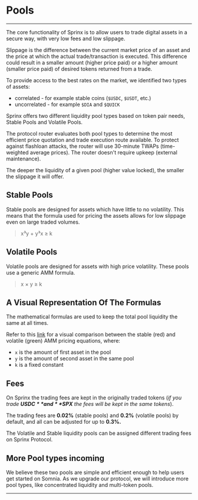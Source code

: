 # Pools
---

The core functionality of Sprinx is to allow users to trade digital assets in a secure way, with very low fees and low slippage.

Slippage is the difference between the current market price of an asset and the price at which the actual trade/transaction is executed. This difference could result in a smaller amount (higher price paid) or a higher amount (smaller price paid) of desired tokens returned from a trade.

To provide access to the best rates on the market, we identified two types of assets:
 - correlated - for example stable coins (`$USDC`, `$USDT`, etc.)
 - uncorrelated - for example `$DIA` and `$QUICK`

Sprinx offers two different liquidity pool types based on token pair needs, Stable Pools and Volatile Pools.

The protocol router evaluates both pool types to determine the most efficient price quotation and trade execution route available. To protect against flashloan attacks, the router will use 30-minute TWAPs (time-weighted average prices). The router doesn't require upkeep (external maintenance).

The deeper the liquidity of a given pool (higher value locked), the smaller the slippage it will offer.

## Stable Pools

Stable pools are designed for assets which have little to no volatility. This means that the formula used for pricing the assets allows for low slippage even on large traded volumes. 
> x³y + y³x ≥ k

## Volatile Pools

Volatile pools are designed for assets with high price volatility. These pools use a generic AMM formula.
> x × y ≥ k

## A Visual Representation Of The Formulas

The mathematical formulas are used to keep the total pool liquidity the same at all times.

Refer to this [link](https://www.desmos.com/calculator/vx6bvczwiy) for a visual comparison between the stable (red) and volatile (green) AMM pricing equations, where:
 - `x` is the amount of first asset in the pool
 - `y` is the amount of second asset in the same pool
 - `k` is a fixed constant

## Fees

On Sprinx the trading fees are kept in the originally traded tokens (*if you trade **$USDC** and **$SPX** the fees will be kept in the same tokens*).

The trading fees are **0.02%** (stable pools) and **0.2%** (volatile pools) by default, and all can be adjusted for up to **0.3%.**

The Volatile and Stable liquidity pools can be assigned different trading fees on Sprinx Protocol.

## More Pool types incoming

We believe these two pools are simple and efficient enough to help users get started on Somnia. As we upgrade our protocol, we will introduce more pool types, like concentrated liquidity and multi-token pools.

---